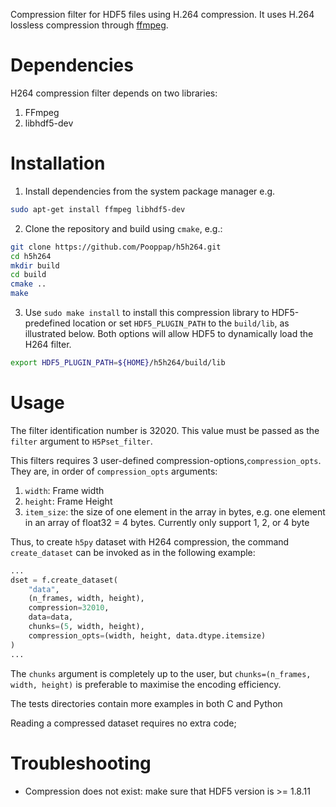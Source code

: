 Compression filter for HDF5 files using H.264 compression.
It uses H.264 lossless compression through [ffmpeg](http://ffmpeg.org).

# Dependencies
H264 compression filter depends on two libraries:
1. FFmpeg
2. libhdf5-dev

# Installation
1. Install dependencies from the system package manager e.g.
```bash
sudo apt-get install ffmpeg libhdf5-dev
```
2. Clone the repository and build using `cmake`, e.g.:

```bash
git clone https://github.com/Pooppap/h5h264.git
cd h5h264
mkdir build
cd build
cmake ..
make
```

3. Use `sudo make install` to install this compression library to HDF5-predefined location or set `HDF5_PLUGIN_PATH` to the `build/lib`, as illustrated below. Both options will allow HDF5 to dynamically load the H264 filter.
```bash
export HDF5_PLUGIN_PATH=${HOME}/h5h264/build/lib
```

# Usage
The filter identification number is 32020. This value must be passed as the
`filter` argument to `H5Pset_filter`.

This filters requires 3 user-defined compression-options,`compression_opts`. They are, in order of `compression_opts` arguments:
1. `width`: Frame width
2. `height`: Frame Height
3. `item_size`: the size of one element in the array in bytes, e.g. one element in an array of float32 = 4 bytes. Currently only support 1, 2, or 4 byte

Thus, to create `h5py` dataset with H264 compression, the command `create_dataset` can be invoked as in the following example:
```python
...
dset = f.create_dataset(
    "data",
    (n_frames, width, height),
    compression=32010,
    data=data,
    chunks=(5, width, height),
    compression_opts=(width, height, data.dtype.itemsize)
)
...
```
The `chunks` argument is completely up to the user, but `chunks=(n_frames, width, height)` is preferable to maximise the encoding efficiency.

The tests directories contain more examples in both C and Python

Reading a compressed dataset requires no extra code;

# Troubleshooting
- Compression does not exist: make sure that HDF5 version is >= 1.8.11
